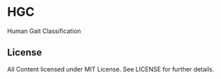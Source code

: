 # HGC
Human Gait Classification

## License

All Content licensed under MIT License. See LICENSE for further details.
